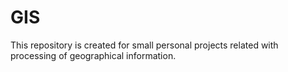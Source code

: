 # GIS

This repository is created for small personal projects related with processing of geographical information.
